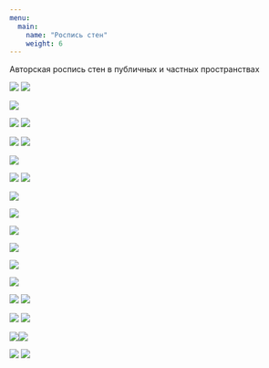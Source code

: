 ```yaml
---
menu:
  main:
    name: "Роспись стен"
    weight: 6
---
```

Авторская роспись стен в публичных и частных пространствах

![](DSC09619.png) ![](DSC09615.jpg)

![](LW.png)

![](DSC02152.png) ![](DSC03262.png)

![](caffe_progr.jpg) ![](XXXL.jpg)

![](Cafe.png)

![](helsinki.jpg) ![](school.png)

![](NG.png)

![](NG2.png)

![](NG3.png)

![](W.png)

![](м-.png)

![](м+.png)

![](м0.jpg) ![](м=.jpg)

![](мг.jpg) ![](москва+.jpg)

![](им2.jpg)![](мыфф.jpg)

![](им.jpg) ![](им1.jpg)
